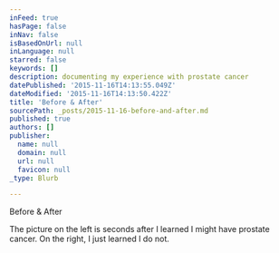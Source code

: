 ```yaml
---
inFeed: true
hasPage: false
inNav: false
isBasedOnUrl: null
inLanguage: null
starred: false
keywords: []
description: documenting my experience with prostate cancer
datePublished: '2015-11-16T14:13:55.049Z'
dateModified: '2015-11-16T14:13:50.422Z'
title: 'Before & After'
sourcePath: _posts/2015-11-16-before-and-after.md
published: true
authors: []
publisher:
  name: null
  domain: null
  url: null
  favicon: null
_type: Blurb

---
```

Before & After

The picture on the left is seconds after I learned I might have prostate cancer.  On the right, I just learned I do not.